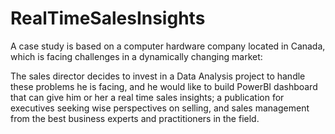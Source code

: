 # RealTimeSalesInsights


A case study is based on a computer hardware company located in Canada, which is facing challenges in a dynamically changing market:


The sales director decides to invest in a Data Analysis project to handle these problems he is facing, and he would like to build PowerBI dashboard that can give him or her a real time sales insights; a publication for executives seeking wise perspectives on selling, and sales management 
from the best business experts and practitioners in the field. 




